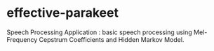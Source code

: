 # effective-parakeet
Speech Processing Application : basic speech processing using Mel-Frequency Cepstrum Coefficients and Hidden Markov Model.
